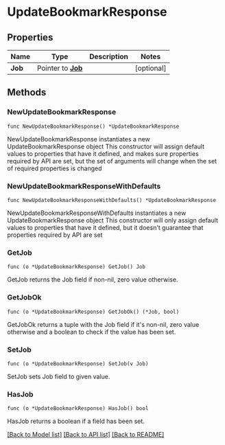 # UpdateBookmarkResponse

## Properties

Name | Type | Description | Notes
------------ | ------------- | ------------- | -------------
**Job** | Pointer to [**Job**](Job.md) |  | [optional] 

## Methods

### NewUpdateBookmarkResponse

`func NewUpdateBookmarkResponse() *UpdateBookmarkResponse`

NewUpdateBookmarkResponse instantiates a new UpdateBookmarkResponse object
This constructor will assign default values to properties that have it defined,
and makes sure properties required by API are set, but the set of arguments
will change when the set of required properties is changed

### NewUpdateBookmarkResponseWithDefaults

`func NewUpdateBookmarkResponseWithDefaults() *UpdateBookmarkResponse`

NewUpdateBookmarkResponseWithDefaults instantiates a new UpdateBookmarkResponse object
This constructor will only assign default values to properties that have it defined,
but it doesn't guarantee that properties required by API are set

### GetJob

`func (o *UpdateBookmarkResponse) GetJob() Job`

GetJob returns the Job field if non-nil, zero value otherwise.

### GetJobOk

`func (o *UpdateBookmarkResponse) GetJobOk() (*Job, bool)`

GetJobOk returns a tuple with the Job field if it's non-nil, zero value otherwise
and a boolean to check if the value has been set.

### SetJob

`func (o *UpdateBookmarkResponse) SetJob(v Job)`

SetJob sets Job field to given value.

### HasJob

`func (o *UpdateBookmarkResponse) HasJob() bool`

HasJob returns a boolean if a field has been set.


[[Back to Model list]](../README.md#documentation-for-models) [[Back to API list]](../README.md#documentation-for-api-endpoints) [[Back to README]](../README.md)


